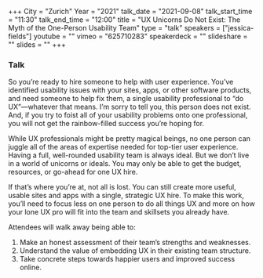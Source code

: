 +++
City = "Zurich"
Year = "2021"
talk_date = "2021-09-08"
talk_start_time = "11:30"
talk_end_time = "12:00"
title = "UX Unicorns Do Not Exist: The Myth of the One-Person Usability Team"
type = "talk"
speakers = ["jessica-fields"]
youtube = ""
vimeo = "625710283"
speakerdeck = ""
slideshare = ""
slides = ""
+++

### Talk

So you’re ready to hire someone to help with user experience. You’ve identified usability issues with your sites, apps, or other software products, and need someone to help fix them, a single usability professional to “do UX”—whatever that means. I’m sorry to tell you, this person does not exist. And, if you try to foist all of your usability problems onto one professional, you will not get the rainbow-filled success you’re hoping for.

While UX professionals might be pretty magical beings, no one person can juggle all of the areas of expertise needed for top-tier user experience. Having a full, well-rounded usability team is always ideal. But we don’t live in a world of unicorns or ideals. You may only be able to get the budget, resources, or go-ahead for one UX hire.

If that’s where you’re at, not all is lost. You can still create more useful, usable sites and apps with a single, strategic UX hire. To make this work, you’ll need to focus less on one person to do all things UX and more on how your lone UX pro will fit into the team and skillsets you already have.

Attendees will walk away being able to:

1. Make an honest assessment of their team’s strengths and weaknesses.
2. Understand the value of embedding UX in their existing team structure.
3. Take concrete steps towards happier users and improved success online.